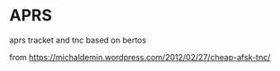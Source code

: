 # APRS
aprs tracket and tnc based on bertos

from  https://michaldemin.wordpress.com/2012/02/27/cheap-afsk-tnc/
